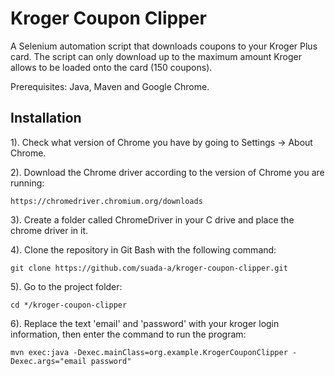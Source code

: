 # Kroger Coupon Clipper

A Selenium automation script that downloads coupons to your Kroger Plus card. The script can only download up to the maximum amount Kroger allows to be loaded onto the card (150 coupons).

Prerequisites: Java, Maven and Google Chrome.

## Installation

1). Check what version of Chrome you have by going to Settings -> About Chrome.

2). Download the Chrome driver according to the version of Chrome you are running:
```
https://chromedriver.chromium.org/downloads
```

3). Create a folder called ChromeDriver in your C drive and place the chrome driver in it.

4). Clone the repository in Git Bash with the following command:
```
git clone https://github.com/suada-a/kroger-coupon-clipper.git
```

5). Go to the project folder:
```
cd */kroger-coupon-clipper

```
6). Replace the text 'email' and 'password' with your kroger login information, then enter the command to run the program:
```
mvn exec:java -Dexec.mainClass=org.example.KrogerCouponClipper -Dexec.args="email password"
```
